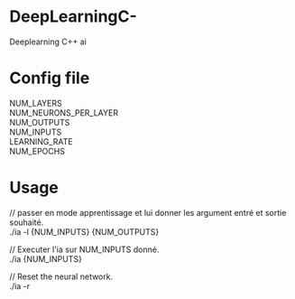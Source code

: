 # DeepLearningC-
Deeplearning C++ ai

# Config file

NUM_LAYERS  
NUM_NEURONS_PER_LAYER  
NUM_OUTPUTS  
NUM_INPUTS  
LEARNING_RATE  
NUM_EPOCHS  

# Usage

// passer en mode apprentissage et lui donner les argument entré et sortie souhaité.  
./ia -l {NUM_INPUTS} {NUM_OUTPUTS}   
  
// Executer l'ia sur NUM_INPUTS donné.  
./ia {NUM_INPUTS}                       
  
// Reset the neural network.  
./ia -r                                
